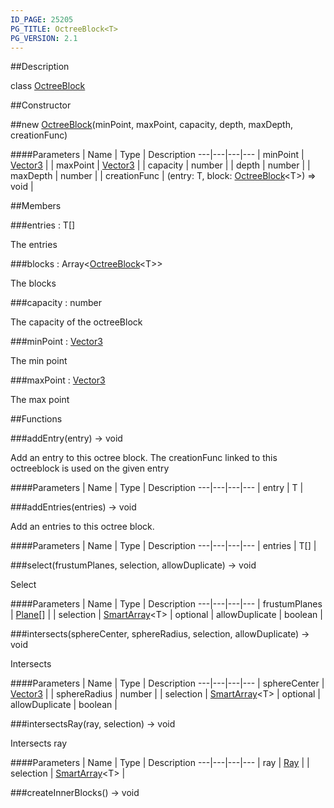 ```yaml
---
ID_PAGE: 25205
PG_TITLE: OctreeBlock<T>
PG_VERSION: 2.1
---
```

##Description

class [OctreeBlock](/classes/2.2-alpha/OctreeBlock)



##Constructor

##new [OctreeBlock](/classes/2.2-alpha/OctreeBlock)(minPoint, maxPoint, capacity, depth, maxDepth, creationFunc)



####Parameters
 | Name | Type | Description
---|---|---|---
 | minPoint | [Vector3](/classes/2.2-alpha/Vector3) | 
 | maxPoint | [Vector3](/classes/2.2-alpha/Vector3) | 
 | capacity | number | 
 | depth | number | 
 | maxDepth | number | 
 | creationFunc | (entry: T, block: [OctreeBlock](/classes/2.2-alpha/OctreeBlock)&lt;T&gt;) =&gt; void | 

##Members

###entries : T[]

The entries

###blocks : Array&lt;[OctreeBlock](/classes/2.2-alpha/OctreeBlock)&lt;T&gt;&gt;

The blocks

###capacity : number

The capacity of the octreeBlock

###minPoint : [Vector3](/classes/2.2-alpha/Vector3)

The min point

###maxPoint : [Vector3](/classes/2.2-alpha/Vector3)

The max point

##Functions

###addEntry(entry) &rarr; void

Add an entry to this octree block. The creationFunc linked to this octreeblock is used on the given entry

####Parameters
 | Name | Type | Description
---|---|---|---
 | entry | T | 

###addEntries(entries) &rarr; void

Add an entries to this octree block.

####Parameters
 | Name | Type | Description
---|---|---|---
 | entries | T[] | 

###select(frustumPlanes, selection, allowDuplicate) &rarr; void

Select

####Parameters
 | Name | Type | Description
---|---|---|---
 | frustumPlanes | [Plane](/classes/2.2-alpha/Plane)[] | 
 | selection | [SmartArray](/classes/2.2-alpha/SmartArray)&lt;T&gt; | 
optional | allowDuplicate | boolean | 

###intersects(sphereCenter, sphereRadius, selection, allowDuplicate) &rarr; void

Intersects

####Parameters
 | Name | Type | Description
---|---|---|---
 | sphereCenter | [Vector3](/classes/2.2-alpha/Vector3) | 
 | sphereRadius | number | 
 | selection | [SmartArray](/classes/2.2-alpha/SmartArray)&lt;T&gt; | 
optional | allowDuplicate | boolean | 

###intersectsRay(ray, selection) &rarr; void

Intersects ray

####Parameters
 | Name | Type | Description
---|---|---|---
 | ray | [Ray](/classes/2.2-alpha/Ray) | 
 | selection | [SmartArray](/classes/2.2-alpha/SmartArray)&lt;T&gt; | 

###createInnerBlocks() &rarr; void


